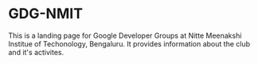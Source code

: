 # GDG-NMIT

This is a landing page for Google Developer Groups at Nitte Meenakshi Institue of Techonology, Bengaluru.
It provides information about the club and it's activites.
